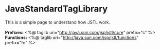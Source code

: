 # JavaStandardTagLibrary
This is a simple page to understand how JSTL work. <br/>
<br/>
<b>Prefixes:</b> <%@ taglib uri="http://java.sun.com/jsp/jstl/core" prefix="c" %><br/>
<b>Functions:</b> <%@ taglib uri="http://java.sun.com/jsp/jstl/functions" prefix="fn" %>
